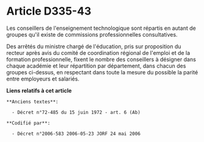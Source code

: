 # Article D335-43

Les conseillers de l'enseignement technologique sont répartis en autant de groupes qu'il existe de commissions
professionnelles consultatives.

Des arrêtés du ministre chargé de l'éducation, pris sur proposition du recteur après avis du comité de coordination régional
de l'emploi et de la formation professionnelle, fixent le nombre des conseillers à désigner dans chaque académie et leur
répartition par département, dans chacun des groupes ci-dessus, en respectant dans toute la mesure du possible la parité
entre employeurs et salariés.

**Liens relatifs à cet article**

	**Anciens textes**:

	  - Décret n°72-485 du 15 juin 1972 - art. 6 (Ab)

	**Codifié par**:

	  - Décret n°2006-583 2006-05-23 JORF 24 mai 2006

